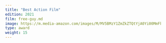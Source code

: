 ```yaml
---
title: "Best Action Film"
edition: 2021
film: free-guy.md
image: https://m.media-amazon.com/images/M/MV5BMzY1ZmZkZTQtYjA0Yi00MmFkLWFhM2QtY2RiNGRjNTZmMjk5XkEyXkFqcGdeQXVyNzI1NzMxNzM@._V1_.jpg
type: award
weight: 15
---
```

